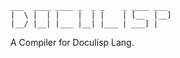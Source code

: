 <!--
(dl
    (section-meta
        (title Doculisp)
        (author jason-kerney)
        (include
            (CLI ./cli.md)
            (*Next ./next.md)
            (Language ../../lang/docs/_main.md)
        )
    )
)
-->

```
___  ____ ____ _  _ _    _ ____ ___
|  \ |  | |    |  | |    | [__  |__]
|__/ |__| |___ |__| |___ | ___] |
```

A Compiler for Doculisp Lang.

<!--
(dl
    (content
        (toc
            (label Table of Contents)
            (style numbered-labeled)
        )
    )
)
-->